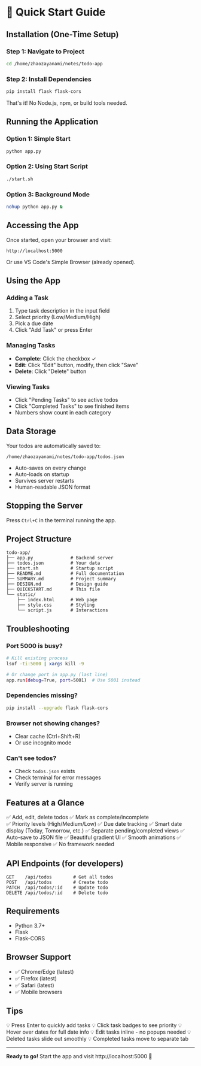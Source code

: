# 🚀 Quick Start Guide

## Installation (One-Time Setup)

### Step 1: Navigate to Project
```bash
cd /home/zhaozayanami/notes/todo-app
```

### Step 2: Install Dependencies
```bash
pip install flask flask-cors
```

That's it! No Node.js, npm, or build tools needed.

## Running the Application

### Option 1: Simple Start
```bash
python app.py
```

### Option 2: Using Start Script
```bash
./start.sh
```

### Option 3: Background Mode
```bash
nohup python app.py &
```

## Accessing the App

Once started, open your browser and visit:
```
http://localhost:5000
```

Or use VS Code's Simple Browser (already opened).

## Using the App

### Adding a Task
1. Type task description in the input field
2. Select priority (Low/Medium/High)
3. Pick a due date
4. Click "Add Task" or press Enter

### Managing Tasks
- **Complete**: Click the checkbox ✓
- **Edit**: Click "Edit" button, modify, then click "Save"
- **Delete**: Click "Delete" button

### Viewing Tasks
- Click "Pending Tasks" to see active todos
- Click "Completed Tasks" to see finished items
- Numbers show count in each category

## Data Storage

Your todos are automatically saved to:
```
/home/zhaozayanami/notes/todo-app/todos.json
```

- Auto-saves on every change
- Auto-loads on startup
- Survives server restarts
- Human-readable JSON format

## Stopping the Server

Press `Ctrl+C` in the terminal running the app.

## Project Structure

```
todo-app/
├── app.py              # Backend server
├── todos.json          # Your data
├── start.sh            # Startup script
├── README.md           # Full documentation
├── SUMMARY.md          # Project summary
├── DESIGN.md           # Design guide
├── QUICKSTART.md       # This file
└── static/
    ├── index.html      # Web page
    ├── style.css       # Styling
    └── script.js       # Interactions
```

## Troubleshooting

### Port 5000 is busy?
```bash
# Kill existing process
lsof -ti:5000 | xargs kill -9

# Or change port in app.py (last line)
app.run(debug=True, port=5001)  # Use 5001 instead
```

### Dependencies missing?
```bash
pip install --upgrade flask flask-cors
```

### Browser not showing changes?
- Clear cache (Ctrl+Shift+R)
- Or use incognito mode

### Can't see todos?
- Check `todos.json` exists
- Check terminal for error messages
- Verify server is running

## Features at a Glance

✅ Add, edit, delete todos
✅ Mark as complete/incomplete  
✅ Priority levels (High/Medium/Low)
✅ Due date tracking
✅ Smart date display (Today, Tomorrow, etc.)
✅ Separate pending/completed views
✅ Auto-save to JSON file
✅ Beautiful gradient UI
✅ Smooth animations
✅ Mobile responsive
✅ No framework needed

## API Endpoints (for developers)

```
GET    /api/todos        # Get all todos
POST   /api/todos        # Create todo
PATCH  /api/todos/:id    # Update todo
DELETE /api/todos/:id    # Delete todo
```

## Requirements

- Python 3.7+
- Flask
- Flask-CORS

## Browser Support

- ✅ Chrome/Edge (latest)
- ✅ Firefox (latest)
- ✅ Safari (latest)
- ✅ Mobile browsers

## Tips

💡 Press Enter to quickly add tasks
💡 Click task badges to see priority
💡 Hover over dates for full date info
💡 Edit tasks inline - no popups needed
💡 Deleted tasks slide out smoothly
💡 Completed tasks move to separate tab

---

**Ready to go!** Start the app and visit http://localhost:5000 🎉
